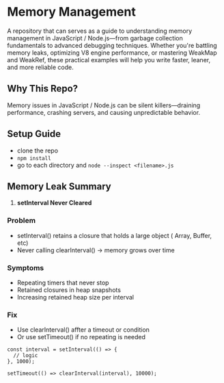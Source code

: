 # Memory Management

A repository that can serves as a guide to understanding memory management in JavaScript / Node.js—from garbage collection fundamentals to advanced debugging techniques. Whether you're battling memory leaks, optimizing V8 engine performance, or mastering WeakMap and WeakRef, these practical examples will help you write faster, leaner, and more reliable code.

## Why This Repo?

Memory issues in JavaScript / Node.js can be silent killers—draining performance, crashing servers, and causing unpredictable behavior.

## Setup Guide
- clone the repo
- `npm install`
- go to each directory and `node --inspect <filename>.js`

## Memory Leak Summary

1. **setInterval Never Cleared**

### Problem
- setInterval() retains a closure that holds a large object ( Array, Buffer, etc)
- Never calling clearInterval() -> memory grows over time

### Symptoms
- Repeating timers that never stop
- Retained closures in heap snapshots
- Increasing retained heap size per interval

### Fix
- Use clearInterval() affter a timeout or condition
- Or use setTimeout() if no repeating is needed

```
const interval = setInterval(() => {
  // logic
}, 1000);

setTimeout(() => clearInterval(interval), 10000);
```